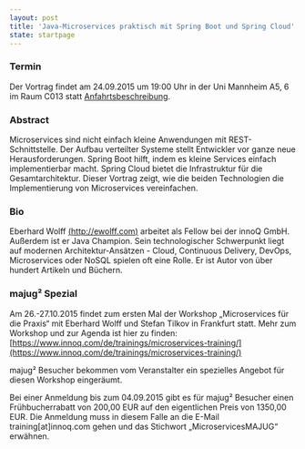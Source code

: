 ```yaml
---
layout: post
title: 'Java-Microservices praktisch mit Spring Boot und Spring Cloud'
state: startpage
---
```


### Termin

Der Vortrag findet am 24.09.2015 um 19:00 Uhr in der Uni Mannheim A5, 6 im Raum C013 statt [Anfahrtsbeschreibung](/getting-there).

### Abstract

Microservices sind nicht einfach kleine Anwendungen mit REST-Schnittstelle. Der Aufbau verteilter Systeme stellt Entwickler vor ganze neue Herausforderungen. Spring Boot hilft, indem es kleine Services einfach implementierbar macht. Spring Cloud bietet die Infrastruktur für die Gesamtarchitektur. Dieser Vortrag zeigt, wie die beiden Technologien die Implementierung von Microservices vereinfachen.

### Bio

Eberhard Wolff [(http://ewolff.com)](http://ewolff.com) arbeitet als Fellow bei der innoQ GmbH. Außerdem ist er Java Champion. Sein technologischer Schwerpunkt liegt auf modernen Architektur-Ansätzen - Cloud, Continuous Delivery, DevOps, Microservices oder NoSQL spielen oft eine Rolle. Er ist Autor von über hundert Artikeln und Büchern.

### majug² Spezial

Am 26.-27.10.2015 findet zum ersten Mal der Workshop „Microservices für die Praxis“ mit Eberhard Wolff und Stefan Tilkov in Frankfurt statt. Mehr zum Workshop und zur Agenda ist hier zu finden: [https://www.innoq.com/de/trainings/microservices-training/](https://www.innoq.com/de/trainings/microservices-training/)

majug² Besucher bekommen vom Veranstalter ein spezielles Angebot für diesen Workshop eingeräumt.

Bei einer Anmeldung bis zum 04.09.2015 gibt es für majug² Besucher einen Frühbucherrabatt von 200,00 EUR auf den eigentlichen Preis von 1350,00 EUR. Die Anmeldung muss in diesem Falle an die E-Mail training[at]innoq.com gehen und das Stichwort „MicroservicesMAJUG“ erwähnen.
